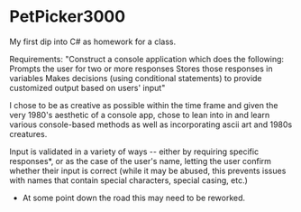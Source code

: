 # PetPicker3000
My first dip into C# as homework for a class.

Requirements:
"Construct a console application which does the following:
    Prompts the user for two or more responses
    Stores those responses in variables
    Makes decisions (using conditional statements) to provide customized output based on users' input"
    
I chose to be as creative as possible within the time frame and given the very 1980's aesthetic of a console app,
chose to lean into in and learn various console-based methods as well as incorporating ascii art and 1980s creatures.

Input is validated in a variety of ways -- either by requiring specific responses*, or as the case of the user's name, letting
the user confirm whether their input is correct (while it may be abused, this prevents issues with names that contain special characters, special casing, etc.)

* At some point down the road this may need to be reworked.

